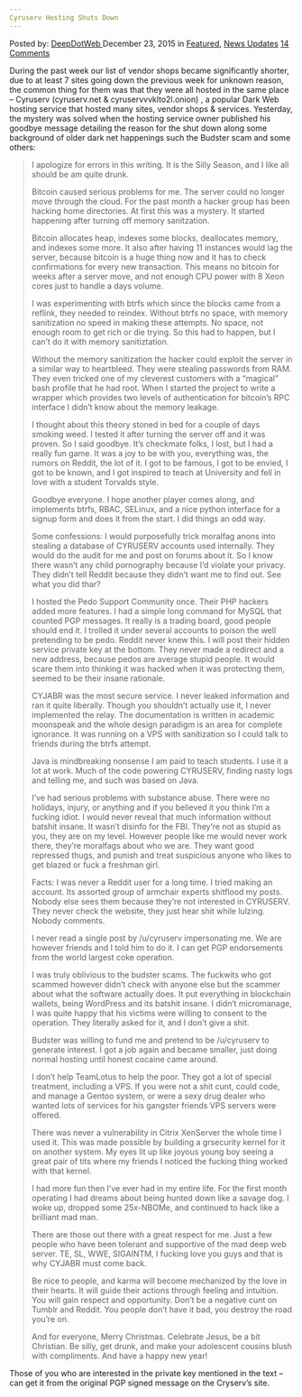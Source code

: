 ```yaml
---
Cyruserv Hosting Shuts Down
---
```

<article class="post-listing post-12728 post type-post status-publish format-standard has-post-thumbnail hentry category-deepdot-news category-news-updates tag-cyruserv tag-hosting tag-shuts">
    <div class="post-inner">
        <span>Posted by: <a href="https://www.deepdotweb.com/author/admin/" title="">DeepDotWeb </a></span>
    <span>December 23, 2015</span>
    <span>in <a href="https://www.deepdotweb.com/category/deepdot-news/" rel="category tag">Featured</a>, <a href="https://www.deepdotweb.com/category/news-updates/" rel="category tag">News Updates</a></span>
    <span><a href="https://www.deepdotweb.com/2015/12/23/cyruserv-hosting-shuts-down/#comments">14 Comments</a></span>
    </p>
    <div class="clear"></div>
    <div class="entry">
    <p>During the past week our list of vendor shops became significantly shorter, due to at least 7 sites going down the previous week for unknown reason, the common thing for them was that they were all hosted in the same place  &#8211; Cyruserv (cyruserv.net &amp; cyruservvvklto2l.onion) , a popular Dark Web hosting service that hosted many sites, vendor shops &amp; services. Yesterday, the mystery was solved when the hosting service owner published his goodbye message detailing the reason for the shut down along some background of older dark net happenings such the Budster scam and some others:</p>
    <blockquote><p>I apologize for errors in this writing. It is the Silly Season, and I like all should be am quite drunk.</p>
    <p>Bitcoin caused serious problems for me. The server could no longer move through the cloud. For the past month a hacker group has been hacking home directories. At first this was a mystery. It started happening after turning off memory sanitzation.</p>
    <p>Bitcoin allocates heap, indexes some blocks, deallocates memory, and indexes some more. It also after having 11 instances would lag the server, because bitcoin is a huge thing now and it has to check confirmations for every new transaction. This means no bitcoin for weeks after a server move, and not enough CPU power with 8 Xeon cores just to handle a days volume.</p>
    <p>I was experimenting with btrfs which since the blocks came from a reflink, they needed to reindex. Without btrfs no space, with memory sanitization no speed in making these attempts. No space, not enough room to get rich or die trying. So this had to happen, but I can&#8217;t do it with memory sanitiztation.</p>
    <p>Without the memory sanitization the hacker could exploit the server in a similar way to heartbleed. They were stealing passwords from RAM. They even tricked one of my cleverest customers with a &#8220;magical&#8221; bash profile that he had root. When I started the project to write a wrapper which provides two levels of authentication for bitcoin&#8217;s RPC interface I didn&#8217;t know about the memory leakage.</p>
    <p>I thought about this theory stoned in bed for a couple of days smoking weed. I tested it after turning the server off and it was proven. So I said goodbye. It&#8217;s checkmate folks, I lost, but I had a really fun game. It was a joy to be with you, everything was, the rumors on Reddit, the lot of it. I got to be famous, I got to be envied, I got to be known, and I got inspired to teach at University and fell in love with a student Torvalds style.</p>
    <p>Goodbye everyone. I hope another player comes along, and implements btrfs, RBAC, SELinux, and a nice python interface for a signup form and does it from the start. I did things an odd way.</p>
    <p>Some confessions: I would purposefully trick moralfag anons into stealing a database of CYRUSERV accounts used internally. They would do the audit for me and post on forums about it. So I know there wasn&#8217;t any child pornography because I&#8217;d violate your privacy. They didn&#8217;t tell Reddit because they didn&#8217;t want me to find out. See what you did thar?</p>
    <p>I hosted the Pedo Support Community once. Their PHP hackers added more features. I had a simple long command for MySQL that counted PGP messages. It really is a trading board, good people should end it. I trolled it under several accounts to poison the well pretending to be pedo. Reddit never knew this. I will post their hidden service private key at the bottom. They never made a redirect and a new address, because pedos are average stupid people. It would scare them into thinking it was hacked when it was protecting them, seemed to be their insane rationale.</p>
    <p>CYJABR was the most secure service. I never leaked information and ran it quite liberally. Though you shouldn&#8217;t actually use it, I never implemented the relay. The documentation is written in academic moonspeak and the whole design paradigm is an area for complete ignorance. It was running on a VPS with sanitization so I could talk to friends during the btrfs attempt.</p>
    <p>Java is mindbreaking nonsense I am paid to teach students. I use it a lot at work. Much of the code powering CYRUSERV, finding nasty logs and telling me, and such was based on Java.</p>
    <p>I&#8217;ve had serious problems with substance abuse. There were no holidays, injury, or anything and if you believed it you think I&#8217;m a fucking idiot. I would never reveal that much information without batshit insane. It wasn&#8217;t disinfo for the FBI. They&#8217;re not as stupid as you, they are on my level. However people like me would never work there, they&#8217;re moralfags about who we are. They want good repressed thugs, and punish and treat suspicious anyone who likes to get blazed or fuck a freshman girl.</p>
    <p>Facts: I was never a Reddit user for a long time. I tried making an account. Its assorted group of armchair experts shitflood my posts. Nobody else sees them because they&#8217;re not interested in CYRUSERV. They never check the website, they just hear shit while lulzing. Nobody comments.</p>
    <p>I never read a single post by /u/cyruserv impersonating me. We are however friends and I told him to do it. I can get PGP endorsements from the world largest coke operation.</p>
    <p>I was truly oblivious to the budster scams. The fuckwits who got scammed however didn&#8217;t check with anyone else but the scammer about what the software actually does. It put everything in blockchain wallets, being WordPress and its batshit insane. I didn&#8217;t micromanage, I was quite happy that his victims were willing to consent to the operation. They literally asked for it, and I don&#8217;t give a shit.</p>
    <p>Budster was willing to fund me and pretend to be /u/cyruserv to generate interest. I got a job again and became smaller, just doing normal hosting until honest cocaine came around.</p>
    <p>I don&#8217;t help TeamLotus to help the poor. They got a lot of special treatment, including a VPS. If you were not a shit cunt, could code, and manage a Gentoo system, or were a sexy drug dealer who wanted lots of services for his gangster friends VPS servers were offered.</p>
    <p>There was never a vulnerability in Citrix XenServer the whole time I used it. This was made possible by building a grsecurity kernel for it on another system. My eyes lit up like joyous young boy seeing a great pair of tits where my friends I noticed the fucking thing worked with that kernel.</p>
    <p>I had more fun then I&#8217;ve ever had in my entire life. For the first month operating I had dreams about being hunted down like a savage dog. I woke up, dropped some 25x-NBOMe, and continued to hack like a brilliant mad man.</p>
    <p>There are those out there with a great respect for me. Just a few people who have been tolerant and supportive of the mad deep web server. TE, SL, WWE, SIGAINTM, I fucking love you guys and that is why CYJABR must come back.</p>
    <p>Be nice to people, and karma will become mechanized by the love in their hearts. It will guide their actions through feeling and intuition. You will gain respect and opportunity. Don&#8217;t be a negative cunt on Tumblr and Reddit. You people don&#8217;t have it bad, you destroy the road you&#8217;re on.</p>
    <p>And for everyone, Merry Christmas. Celebrate Jesus, be a bit Christian. Be silly, get drunk, and make your adolescent cousins blush with compliments. And have a happy new year!</p></blockquote>
    <p>Those of you who are interested in the private key mentioned in the text &#8211; can get it from the original PGP signed message on the Cryserv&#8217;s site.</p>
    </div>
    <span style="display:none"><a href="https://www.deepdotweb.com/tag/cyruserv/" rel="tag">cyruserv</a> <a href="https://www.deepdotweb.com/tag/hosting/" rel="tag">hosting</a> <a href="https://www.deepdotweb.com/tag/shuts/" rel="tag">shuts</a></span> <span style="display:none" class="updated">2015-12-23</span>
    <div style="display:none" class="vcard author" itemprop="author" itemscope itemtype="http://schema.org/Person"><strong class="fn" itemprop="name"><a href="https://www.deepdotweb.com/author/admin/" title="Posts by DeepDotWeb" rel="author">DeepDotWeb</a></strong></div>
    </div>
</article>

